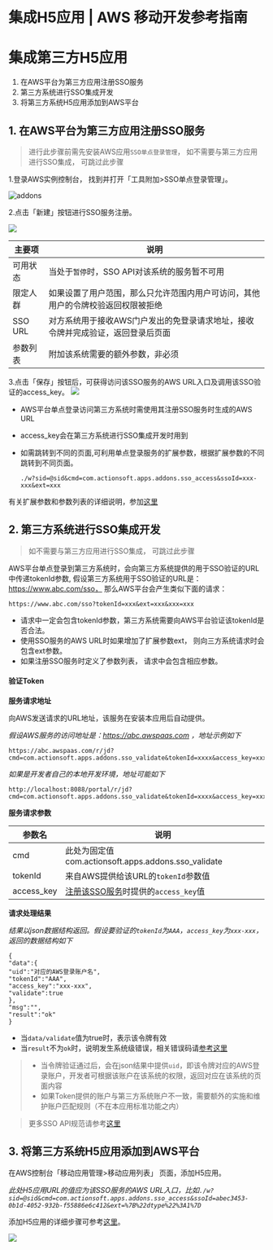 # 集成H5应用 | AWS 移动开发参考指南

# 集成第三方H5应用

  1. 在AWS平台为第三方应用注册SSO服务
  2. 第三方系统进行SSO集成开发
  3. 将第三方系统H5应用添加到AWS平台

## 1\. 在AWS平台为第三方应用注册SSO服务

> 进行此步骤前需先安装AWS应用`SSO单点登录管理`， 如不需要与第三方应用进行SSO集成， 可跳过此步骤

1.登录AWS实例控制台， 找到并打开「工具附加>SSO单点登录管理」。

![addons](https://docs.awspaas.com/reference-guide/aws-paas-mobile-development-refrence-guide/3rd-app/addons.png)

2.点击「新建」按钮进行SSO服务注册。

![](https://docs.awspaas.com/reference-guide/aws-paas-mobile-development-refrence-guide/3rd-app/register.png)

主要项 | 说明  
---|---  
可用状态 | 当处于`暂停`时，SSO API对该系统的服务暂不可用  
限定人群 | 如果设置了用户范围，那么只允许范围内用户可访问，其他用户的令牌校验返回权限被拒绝  
SSO URL | 对方系统用于接收AWS门户发出的免登录请求地址，接收令牌并完成验证，返回登录后页面  
参数列表 | 附加该系统需要的额外参数，非必须  
  
3.点击「保存」按钮后，可获得访问该SSO服务的AWS URL入口及调用该SSO验证的access_key。 ![](https://docs.awspaas.com/reference-guide/aws-paas-mobile-development-refrence-guide/3rd-app/accesskey.png)

  * AWS平台单点登录访问第三方系统时需使用其注册SSO服务时生成的AWS URL
  * access_key会在第三方系统进行SSO集成开发时用到
  * 如需跳转到不同的页面,可利用单点登录服务的扩展参数，根据扩展参数的不同跳转到不同页面。
        
        ./w?sid=@sid&cmd=com.actionsoft.apps.addons.sso_access&ssoId=xxx-xxx&ext=xxx
        

有关扩展参数和参数列表的详细说明，参加[这里](<https://docs.awspaas.com/reference-guide/aws-paas-sso-reference-guide/manage/register.html>)

## 2\. 第三方系统进行SSO集成开发

> 如不需要与第三方应用进行SSO集成， 可跳过此步骤

AWS平台单点登录到第三方系统时，会向第三方系统提供的用于SSO验证的URL中传递tokenId参数, 假设第三方系统用于SSO验证的URL是：<https://www.abc.com/sso，> 那么AWS平台会产生类似下面的请求：
    
    
    https://www.abc.com/sso?tokenId=xxx&ext=xxx&xxx=xxx
    

  * 请求中一定会包含tokenId参数，第三方系统需要向AWS平台验证该tokenId是否合法。
  * 使用SSO服务的AWS URL时如果增加了扩展参数ext， 则向三方系统请求时会包含ext参数。
  * 如果注册SSO服务时定义了参数列表， 请求中会包含相应参数。

#### 验证Token

**服务请求地址**

向AWS发送请求的URL地址，该服务在安装本应用后自动提供。

_假设AWS服务的访问地址是：<https://abc.awspaas.com> ，地址示例如下_
    
    
    https://abc.awspaas.com/r/jd?cmd=com.actionsoft.apps.addons.sso_validate&tokenId=xxxx&access_key=xxxx
    

_如果是开发者自己的本地开发环境，地址可能如下_
    
    
    http://localhost:8088/portal/r/jd?cmd=com.actionsoft.apps.addons.sso_validate&tokenId=xxxx&access_key=xxxx
    

**服务请求参数**

参数名 | 说明  
---|---  
cmd | 此处为固定值com.actionsoft.apps.addons.sso_validate  
tokenId | 来自AWS提供给该URL的`tokenId`参数值  
access_key | [注册该SSO服务](<../manage/register.html>)时提供的`access_key`值  
  
**请求处理结果**

_结果以json数据结构返回。假设要验证的`tokenId`为`AAA`，`access_key`为`xxx-xxx`，返回的数据结构如下_
    
    
    {
    "data":{
    "uid":"对应的AWS登录账户名",
    "tokenId":"AAA",
    "access_key":"xxx-xxx",
    "validate":true
    },
    "msg":"",
    "result":"ok"
    }
    

  * 当`data/validate`值为true时，表示该令牌有效
  * 当`result`不为`ok`时，说明发生系统级错误，相关错误码请[参考这里](<https://docs.awspaas.com/reference-guide/aws-paas-mvc-reference-guide/exception/error-code.html>)

>   * 当令牌验证通过后，会在json结果中提供`uid`，即该令牌对应的AWS登录账户，开发者可根据该账户在该系统的权限，返回对应在该系统的页面内容
>   * 如果Token提供的账户与第三方系统账户不一致，需要额外的实施和维护账户匹配规则（不在本应用标准功能之内）
> 

> 
> 更多SSO API规范请参考[这里](<https://docs.awspaas.com/reference-guide/aws-paas-sso-reference-guide/dev/sso_api.html>)

## 3\. 将第三方系统H5应用添加到AWS平台

在AWS控制台「移动应用管理>移动应用列表」 页面，添加H5应用。

_此处H5应用URL的值应为该SSO服务的AWS URL入口，比如`./w?sid=@sid&cmd=com.actionsoft.apps.addons.sso_access&ssoId=abec3453-0b1d-4052-932b-f55886e6c412&ext=%7B%22dtype%22%3A1%7D`_

添加H5应用的详细步骤可参考[这里](<../appendix/add-h5.html>)。

![](https://docs.awspaas.com/reference-guide/aws-paas-mobile-development-refrence-guide/3rd-app/basic.png)